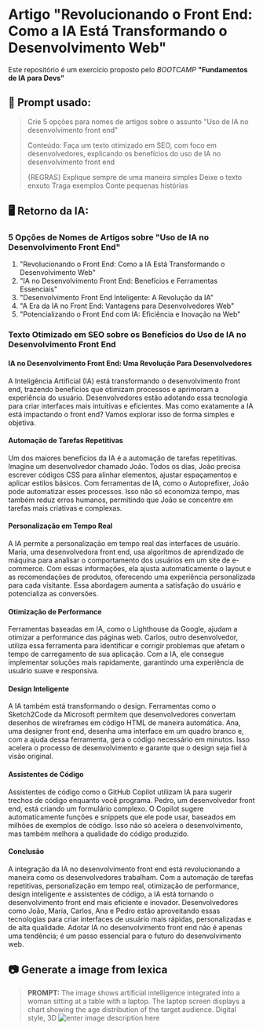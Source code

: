 # Artigo "Revolucionando o Front End: Como a IA Está Transformando o Desenvolvimento Web"

[](https://github.com/quirinojess/ebook-IA-front-end#ebook-ia-no-front-end---potencializando-o-seu-desenvolvimento)

Este repositório é um exercício proposto pelo _BOOTCAMP_ **"Fundamentos de IA para Devs"**

## 🤖 Prompt usado:

> Crie 5 opções para nomes de artigos sobre o assunto "Uso de IA no
> desenvolvimento front end" 
> 
> Conteúdo: Faça um texto otimizado em SEO, com foco em desenvolvedores,
> explicando os benefícios do uso de IA no desenvolvimento front end 
> 
> {REGRAS}  Explique sempre de uma maneira simples Deixe o texto enxuto
> Traga exemplos Conte pequenas histórias


## 🖥️ Retorno da IA:

### 5 Opções de Nomes de Artigos sobre "Uso de IA no Desenvolvimento Front End"

1.  "Revolucionando o Front End: Como a IA Está Transformando o Desenvolvimento Web"
2.  "IA no Desenvolvimento Front End: Benefícios e Ferramentas Essenciais"
3.  "Desenvolvimento Front End Inteligente: A Revolução da IA"
4.  "A Era da IA no Front End: Vantagens para Desenvolvedores Web"
5.  "Potencializando o Front End com IA: Eficiência e Inovação na Web"

### Texto Otimizado em SEO sobre os Benefícios do Uso de IA no Desenvolvimento Front End

#### IA no Desenvolvimento Front End: Uma Revolução Para Desenvolvedores

A Inteligência Artificial (IA) está transformando o desenvolvimento front end, trazendo benefícios que otimizam processos e aprimoram a experiência do usuário. Desenvolvedores estão adotando essa tecnologia para criar interfaces mais intuitivas e eficientes. Mas como exatamente a IA está impactando o front end? Vamos explorar isso de forma simples e objetiva.

#### Automação de Tarefas Repetitivas

Um dos maiores benefícios da IA é a automação de tarefas repetitivas. Imagine um desenvolvedor chamado João. Todos os dias, João precisa escrever códigos CSS para alinhar elementos, ajustar espaçamentos e aplicar estilos básicos. Com ferramentas de IA, como o Autoprefixer, João pode automatizar esses processos. Isso não só economiza tempo, mas também reduz erros humanos, permitindo que João se concentre em tarefas mais criativas e complexas.

#### Personalização em Tempo Real

A IA permite a personalização em tempo real das interfaces de usuário. Maria, uma desenvolvedora front end, usa algoritmos de aprendizado de máquina para analisar o comportamento dos usuários em um site de e-commerce. Com essas informações, ela ajusta automaticamente o layout e as recomendações de produtos, oferecendo uma experiência personalizada para cada visitante. Essa abordagem aumenta a satisfação do usuário e potencializa as conversões.

#### Otimização de Performance

Ferramentas baseadas em IA, como o Lighthouse da Google, ajudam a otimizar a performance das páginas web. Carlos, outro desenvolvedor, utiliza essa ferramenta para identificar e corrigir problemas que afetam o tempo de carregamento de sua aplicação. Com a IA, ele consegue implementar soluções mais rapidamente, garantindo uma experiência de usuário suave e responsiva.

#### Design Inteligente

A IA também está transformando o design. Ferramentas como o Sketch2Code da Microsoft permitem que desenvolvedores convertam desenhos de wireframes em código HTML de maneira automática. Ana, uma designer front end, desenha uma interface em um quadro branco e, com a ajuda dessa ferramenta, gera o código necessário em minutos. Isso acelera o processo de desenvolvimento e garante que o design seja fiel à visão original.

#### Assistentes de Código

Assistentes de código como o GitHub Copilot utilizam IA para sugerir trechos de código enquanto você programa. Pedro, um desenvolvedor front end, está criando um formulário complexo. O Copilot sugere automaticamente funções e snippets que ele pode usar, baseados em milhões de exemplos de código. Isso não só acelera o desenvolvimento, mas também melhora a qualidade do código produzido.

#### Conclusão

A integração da IA no desenvolvimento front end está revolucionando a maneira como os desenvolvedores trabalham. Com a automação de tarefas repetitivas, personalização em tempo real, otimização de performance, design inteligente e assistentes de código, a IA está tornando o desenvolvimento front end mais eficiente e inovador. Desenvolvedores como João, Maria, Carlos, Ana e Pedro estão aproveitando essas tecnologias para criar interfaces de usuário mais rápidas, personalizadas e de alta qualidade. Adotar IA no desenvolvimento front end não é apenas uma tendência; é um passo essencial para o futuro do desenvolvimento web.

## 📷 Generate a image from lexica

> **PROMPT:** The image shows artificial intelligence integrated into a woman sitting at a table with a laptop. The laptop screen displays a
> chart showing the age distribution of the target audience. Digital
> style, 3D
![enter image description here](https://image.lexica.art/full_webp/5470425c-4527-427d-acdd-add566c9c8e7)

